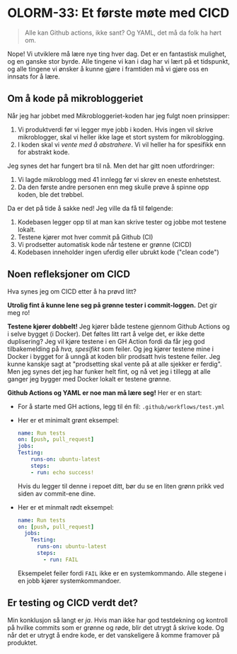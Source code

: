 # OLORM-33: Et første møte med CICD

> Alle kan Github actions, ikke sant?
> Og YAML, det må da folk ha hørt om.

Nope!
Vi utviklere må lære nye ting hver dag.
Det er en fantastisk mulighet, og en ganske stor byrde.
Alle tingene vi kan i dag har vi lært på et tidspunkt, og alle tingene vi ønsker å kunne gjøre i framtiden må vi gjøre oss en innsats for å lære.

## Om å kode på mikrobloggeriet

Når jeg har jobbet med Mikrobloggeriet-koden har jeg fulgt noen prinsipper:

1. Vi produktverdi før vi legger mye jobb i koden.
   Hvis ingen vil skrive mikroblogger, skal vi heller ikke lage et stort system for mikroblogging.
2. I koden skal vi _vente med å abstrahere_.
   Vi vil heller ha for spesifikk enn for abstrakt kode.

Jeg synes det har fungert bra til nå.
Men det har gitt noen utfordringer:

1. Vi lagde mikroblogg med 41 innlegg før vi skrev en eneste enhetstest.
2. Da den første andre personen enn meg skulle prøve å spinne opp koden, ble det trøbbel.

Da er det på tide å sakke ned!
Jeg ville da få til følgende:

1. Kodebasen legger opp til at man kan skrive tester og jobbe mot testene lokalt.
2. Testene kjører mot hver commit på Github (CI)
3. Vi prodsetter automatisk kode når testene er grønne (CICD)
4. Kodebasen inneholder ingen uferdig eller ubrukt kode ("clean code")

## Noen refleksjoner om CICD

Hva synes jeg om CICD etter å ha prøvd litt?

**Utrolig fint å kunne lene seg på grønne tester i commit-loggen.**
Det gir meg ro!

**Testene kjører dobbelt!**
Jeg kjører både testene gjennom Github Actions og i selve bygget (i Docker).
Det føltes litt rart å velge det, er ikke dette duplisering?
Jeg vil kjøre testene i en GH Action fordi da får jeg god tilbakemelding på _hva, spesifikt_ som feiler.
Og jeg kjører testene mine i Docker i bygget for å unngå at koden blir prodsatt hvis testene feiler.
Jeg kunne kanskje sagt at "prodsetting skal vente på at alle sjekker er ferdig".
Men jeg synes det jeg har funker helt fint, og nå vet jeg i tillegg at alle ganger jeg bygger med Docker lokalt er testene grønne.

**Github Actions og YAML er noe man må lære seg!**
Her er en start:

- For å starte med GH actions, legg til én fil: `.github/workflows/test.yml`

- Her er et minimalt grønt eksempel:

  ```yaml
  name: Run tests
  on: [push, pull_request]
  jobs:
  Testing:
      runs-on: ubuntu-latest
      steps:
      - run: echo success!
  ```
  
  Hvis du legger til denne i repoet ditt, bør du se en liten grønn prikk ved siden av commit-ene dine.
  
- Her er et minmalt rødt eksempel:

  ```yaml
  name: Run tests
  on: [push, pull_request]
    jobs:
      Testing:
        runs-on: ubuntu-latest
        steps:
          - run: FAIL
  ```
  
  Eksempelet feiler fordi `FAIL` ikke er en systemkommando.
  Alle stegene i en jobb kjører systemkommandoer.

## Er testing og CICD verdt det?

Min konklusjon så langt er _ja_.
Hvis man ikke har god testdekning og kontroll på hvilke commits som er grønne og røde, blir det utrygt å skrive kode.
Og når det er utrygt å endre kode, er det vanskeligere å komme framover på produktet.
